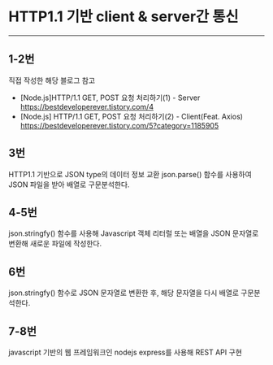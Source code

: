 # HTTP1.1 기반 client & server간 통신
---
## 1-2번
직접 작성한 해당 블로그 참고

- [Node.js]HTTP/1.1 GET, POST 요청 처리하기(1) - Server <https://bestdeveloperever.tistory.com/4>
- [Node.js] HTTP/1.1 GET, POST 요청 처리하기(2) - Client(Feat. Axios) <https://bestdeveloperever.tistory.com/5?category=1185905>


## 3번
HTTP1.1 기반으로 JSON type의 데이터 정보 교환
json.parse() 함수를 사용하여 JSON 파일을 받아 배열로 구문분석한다. 

## 4-5번
json.stringfy() 함수를 사용해 Javascript 객체 리터럴 또는 배열을 JSON 문자열로 변환해 새로운 파일에 작성한다. 

## 6번
json.stringfy() 함수로 JSON 문자열로 변환한 후, 해당 문자열을 다시 배열로 구문분석한다.

## 7-8번
javascript 기반의 웹 프레임워크인 nodejs express를 사용해 REST API 구현